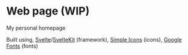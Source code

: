 # Web page (WIP)
My personal homepage

Built using, [Svelte](https://svelte.dev/)/[SvelteKit](https://kit.svelte.dev/) (framework), [Simple Icons](https://simpleicons.org/) (icons), [Google Fonts](https://fonts.google.com/) (fonts)
